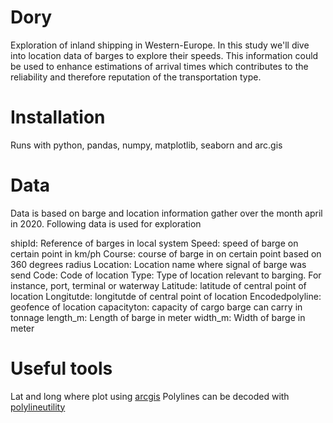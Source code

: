 # Dory
Exploration of inland shipping in Western-Europe. In this study we'll dive into location data of barges to explore their speeds. This information could be used to enhance estimations of arrival times which contributes to the reliability and therefore reputation of the transportation type.

# Installation
Runs with python, pandas, numpy, matplotlib, seaborn and arc.gis

# Data
Data is based on barge and location information gather over the month april in 2020. Following data is used for exploration

shipId: Reference of barges in local system
Speed: speed of barge on certain point in km/ph
Course: course of barge in on certain point based on 360 degrees radius
Location: Location name where signal of barge was send
Code: Code of location
Type: Type of location relevant to barging. For instance, port, terminal or waterway
Latitude: latitude of central point of location
Longitutde: longitutde of central point of location
Encodedpolyline: geofence of location
capacityton: capacity of cargo barge can carry in tonnage
length_m: Length of barge in meter
width_m: Width of barge in meter

# Useful tools
Lat and long where plot using <a href=https://developers.arcgis.com/python/>arcgis</a>
Polylines can be decoded with <a href=https://developers.google.com/maps/documentation/utilities/polylineutility>polylineutility</a>
